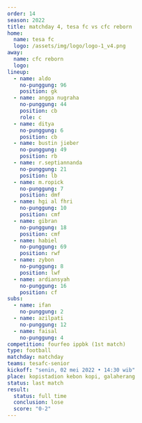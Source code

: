 ```yaml
---
order: 14
season: 2022
title: matchday 4, tesa fc vs cfc reborn
home:
  name: tesa fc
  logo: /assets/img/logo/logo-1_v4.png
away:
  name: cfc reborn
  logo:
lineup:
  - name: aldo
    no-punggung: 96
    position: gk
  - name: angga nugraha
    no-punggung: 44
    position: cb
    role: c
  - name: ditya
    no-punggung: 6
    position: cb
  - name: bustin jieber
    no-punggung: 49
    position: rb
  - name: r.septiannanda
    no-punggung: 21
    position: lb
  - name: m.ropick
    no-punggung: 7
    position: dmf
  - name: hgi al fhri
    no-punggung: 10
    position: cmf
  - name: gibran
    no-punggung: 18
    position: cmf
  - name: habiel
    no-punggung: 69
    position: rwf
  - name: zybon
    no-punggung: 8
    position: lwf
  - name: ardiansyah
    no-punggung: 16
    position: cf
subs:
  - name: ifan
    no-punggung: 2
  - name: azilpati
    no-punggung: 12 
  - name: faisal
    no-punggung: 4
competition: fourfeo ippbk (1st match)
type: football
matchday: matchday 
teams: tesafc-senior
kickoff: "senin, 02 mei 2022 • 14:30 wib"
place: kopistadion kebon kopi, galaherang
status: last match
result:
  status: full time
  conclusion: lose
  score: "0-2"
---
```

